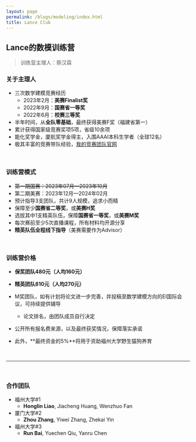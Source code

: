 ```yaml
---
layout: page
permalink: /blogs/modeling/index.html
title: Lance Club
---
```


## Lance的数模训练营

> 训练营主理人：蔡汉霖

### 关于主理人

- 三次数学建模竞赛经历
    - 2023年2月：**美赛Finalist奖**
    - 2022年9月：**国赛省一等奖**
    - 2022年6月：**校赛三等奖**
- 半年时间，从**全队零基础**，最终获得美赛F奖（福建省第一）
- 累计获得国家级竞赛奖项5项，省级10余项
- 能化奖学金，厦航奖学金得主，入围AAAI本科生学者（全球12名）
- 极其丰富的竞赛带队经验，[我的竞赛团队官网](https://fzuiot.site/)

<br>

### 训练营模式

- ~~第一期国赛：2023年07月—2023年10月~~
- 第二期美赛：2023年12月—2024年02月
- 预计指导3支团队，共计9人规模，追求小而精
- 保障至少**国赛省二等奖**，或**美赛H奖**
- 选拔其中1支精英队伍，保障**国赛省一等奖**，或**美赛M奖**
- 每次赛前至少5次直播课程，所有材料均开源分享
- **精英队伍全程线下指导**（美赛需要作为Advisor）

<br>

### 训练营价格

- **保奖团队480元（人均160元）**
- **精英团队810元（人均270元）**
- M奖团队，如有计划将论文进一步完善，并投稿至数学建模方向的EI国际会议，可持续提供辅导
  - 论文排名，由团队成员自行决定

- 公开所有报名费来源，以及最终获奖情况，保障落实承诺
- 此外，**最终资金的5%**将用于资助福州大学野生猫狗养育

<br>

---

<br>

### 合作团队

- 福州大学#1
  - **Honglin Liao**, Jiacheng Huang, Wenzhuo Fan
- 厦门大学#2
  - **Zhou Zhang**, Yiwei Zhang, Zhekai Yin
- 福州大学#3
  - **Run Bai**, Yuechen Qiu, Yanru Chen

<br>
